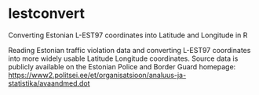 # lestconvert
Converting Estonian L-EST97 coordinates into Latitude and Longitude in R

Reading Estonian traffic violation data and converting L-EST97 coordinates into more widely usable Latitude Longitude coordinates.
Source data is publicly available on the Estonian Police and Border Guard homepage: https://www2.politsei.ee/et/organisatsioon/analuus-ja-statistika/avaandmed.dot
